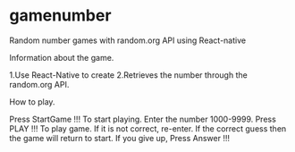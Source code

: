 # gamenumber
Random number games with random.org API using React-native


Information about the game.

1.Use React-Native to create
2.Retrieves the number through the random.org API.




How to play.

Press StartGame !!! To start playing.
Enter the number 1000-9999.
Press PLAY !!! To play game.
If it is not correct, re-enter.
If the correct guess then the game will return to start.
If you give up, Press Answer !!!
